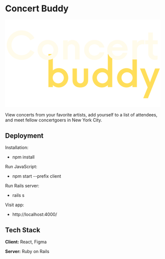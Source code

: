 # Concert Buddy
![Logo](https://github.com/RafiaJK/concert-buddy/blob/105a392b30279a316153c34185b33ad5806d85aa/client/src/logo-expanded.png?raw=true)

View concerts from your favorite artists, add yourself to a list of attendees, and meet fellow concertgoers in New York City.


## Deployment

Installation:
* npm install

Run JavaScript:
* npm start --prefix client

Run Rails server:
* rails s

Visit app:
* http://localhost:4000/



## Tech Stack

**Client:** React, Figma

**Server:** Ruby on Rails


